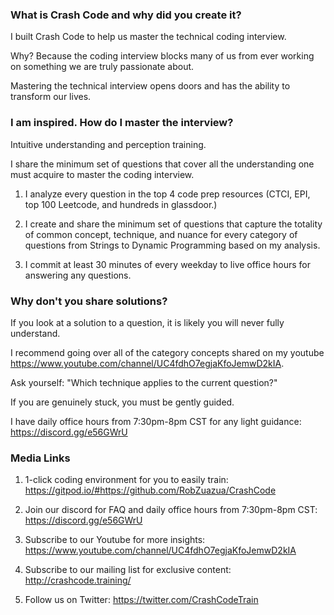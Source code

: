 ### What is Crash Code and why did you create it?

I built Crash Code to help us master the technical coding interview.

Why? Because the coding interview blocks many of us from ever working on something we are truly passionate about.

Mastering the technical interview opens doors and has the ability to transform our lives.

### I am inspired. How do I master the interview?

Intuitive understanding and perception training.

I share the minimum set of questions that cover all the understanding one must acquire to master the coding interview.

1. I analyze every question in the top 4 code prep resources (CTCI, EPI, top 100 Leetcode, and hundreds in glassdoor.)

2. I create and share the minimum set of questions that capture the totality of common concept, technique, and nuance for every category of questions from Strings to Dynamic Programming based on my analysis.

3. I commit at least 30 minutes of every weekday to live office hours for answering any questions. 

### Why don't you share solutions?

If you look at a solution to a question, it is likely you will never fully understand.

I recommend going over all of the category concepts shared on my youtube https://www.youtube.com/channel/UC4fdhO7egjaKfoJemwD2kIA.

Ask yourself: "Which technique applies to the current question?"

If you are genuinely stuck, you must be gently guided. 

I have daily office hours from 7:30pm-8pm CST for any light guidance: https://discord.gg/e56GWrU

### Media Links

1. 1-click coding environment for you to easily train: https://gitpod.io/#https://github.com/RobZuazua/CrashCode

2. Join our discord for FAQ and daily office hours from 7:30pm-8pm CST: https://discord.gg/e56GWrU

3. Subscribe to our Youtube for more insights: https://www.youtube.com/channel/UC4fdhO7egjaKfoJemwD2kIA

4. Subscribe to our mailing list for exclusive content: http://crashcode.training/

5. Follow us on Twitter: https://twitter.com/CrashCodeTrain
